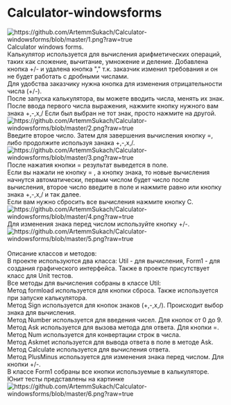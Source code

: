 # Calculator-windowsforms

<img src = "https://github.com/ArtemmSukach/Calculator-windowsforms/blob/master/1.png?raw=true" alt = "https://github.com/ArtemmSukach/Calculator-windowsforms/blob/master/1.png?raw=true">
Сalculator windows forms.
<br>
Калькулятор используется для вычисления арифметических операций, таких как сложение, вычитание, умножение и деление. Добавлена кнопка +/- и удалена кнопка "," т.к. заказчик изменил требования и он не будет работать с дробными числами.
<br>
Для удобства заказчику нужна кнопка для изменения отрицательности числа (+/-).
<br>
После запуска калькулятора, вы можете вводить числа, менять их знак. После ввода первого числа выражения, нажмите кнопку нужного вам знака +,-,x,/ Если был выбран не тот знак, просто нажмите на другой.
<br>
<img src = "https://github.com/ArtemmSukach/Calculator-windowsforms/blob/master/2.png?raw=true" alt = "https://github.com/ArtemmSukach/Calculator-windowsforms/blob/master/2.png?raw=true">
<br>
Введите второе число. Затем для завершения вычисления кнопку =, либо продолжите используя занака +,-,x,/.
<br>
<img src = "https://github.com/ArtemmSukach/Calculator-windowsforms/blob/master/3.png?raw=true" alt = "https://github.com/ArtemmSukach/Calculator-windowsforms/blob/master/3.png?raw=true">
<br>
После нажатия кнопки = результат выведется в поле.
<br>
Если вы нажали не кнопку = , а кнопку знака, то новые вычисления начнутся автоматически, первым числом будет число после вычисления, второе число введите в поле и нажмите равно или кнопку знака +,-,х,/ и так далее.
<br>
Если вам нужно сбросить все вычисления нажмите кнопку С.
<img src = "https://github.com/ArtemmSukach/Calculator-windowsforms/blob/master/4.png?raw=true" alt = "https://github.com/ArtemmSukach/Calculator-windowsforms/blob/master/4.png?raw=true">
<br>
Для изменения знака перед числом используйте кнопку +/-.
<img src = "https://github.com/ArtemmSukach/Calculator-windowsforms/blob/master/5.png?raw=true" alt = "https://github.com/ArtemmSukach/Calculator-windowsforms/blob/master/5.png?raw=true">
<br>
<br>
Описание классов и методов:
<br>
В проекте используются два класса: Util - для вычисления, Form1 - для создания графического интерфейса. Также в проекте присутствует класс для Unit тестов.
<br>
Все методы для вычисления собраны в классе Util:
<br>
Метод formload используется для кнопки сброса. Также используется при запуске калькулятора.
<br>
Метод Sign используется для кнопок знаков (+,-,х,/). Происходит выбор знака для вычисления.
<br>
Метод Number используется для введения чисел. Для кнопок от 0 до 9.
<br>
Метод Ask используется для вызова метода для ответа. Для кнопки =.
<br>
Метод Num используется для конвертации строк в числа.
<br>
Метод Askmet используется для вывода ответа в поле в методе Ask.
<br>
Метод Calculate используется для вычисления ответа.
<br>
Метод PlusMinus используется для изменения знака перед числом. Для кнопки +/-. 
<br>
В классе Form1 собраны все кнопки используемые в калькуляторе. 
<br>
Юнит тесты представлены на картинке
<img src = "https://github.com/ArtemmSukach/Calculator-windowsforms/blob/master/6.png?raw=true" alt = "https://github.com/ArtemmSukach/Calculator-windowsforms/blob/master/6.png?raw=true">
